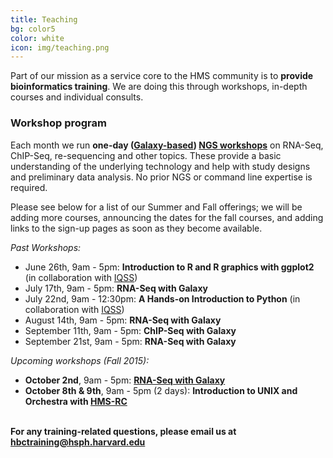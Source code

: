 ```yaml
---
title: Teaching
bg: color5
color: white
icon: img/teaching.png
---
```

Part of our mission as a service core to the HMS community is to **provide bioinformatics training**. We are doing this through workshops, in-depth courses and individual consults.


### Workshop program 

Each month we run **one-day ([Galaxy-based](https://wiki.galaxyproject.org/)) [NGS workshops](http://hbc.github.io/ngs-workshops/)** on RNA-Seq, ChIP-Seq, re-sequencing and other topics. These provide a basic understanding of the underlying technology and help with study designs and preliminary data analysis. No prior NGS or command line expertise is required. 

Please see below for a list of our Summer and Fall offerings; we will be adding more courses, announcing the dates for the fall courses, and adding links to the sign-up pages as soon as they become available.

*Past Workshops:*

* June 26th, 9am - 5pm: **Introduction to R and R graphics with ggplot2** (in collaboration with [IQSS](http://www.iq.harvard.edu/))
* July 17th, 9am - 5pm: **RNA-Seq with Galaxy**
* July 22nd, 9am - 12:30pm: **A Hands-on Introduction to Python** (in collaboration with [IQSS](http://www.iq.harvard.edu/))
* August 14th, 9am - 5pm: **RNA-Seq with Galaxy**
* September 11th, 9am - 5pm: **ChIP-Seq with Galaxy**
* September 21st, 9am - 5pm: **RNA-Seq with Galaxy**

*Upcoming workshops (Fall 2015):*

* **October 2nd**, 9am - 5pm: **[RNA-Seq with Galaxy](https://hms-rnaseq-oct2015.eventbrite.com)**
* **October 8th & 9th**, 9am - 5pm (2 days): **Introduction to UNIX and Orchestra with [HMS-RC](https://rc.hms.harvard.edu/)**

<br>**For any training-related questions, please email us at [hbctraining@hsph.harvard.edu](mailto:hbctraining@hsph.harvard.edu)**

